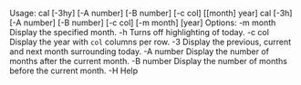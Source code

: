 Usage: cal [-3hy] [-A number] [-B number] [-c col] [[month] year]
       cal [-3h] [-A number] [-B number] [-c col] [-m month] [year]
Options:
        -m month    Display the specified month.
        -h          Turns off highlighting of today.
        -c col      Display the year with `col` columns per row.
        -3          Display the previous, current and next month surrounding today.
        -A number   Display the number of months after the current month.
        -B number   Display the number of months before the current month.
        -H          Help
